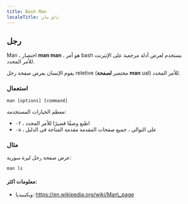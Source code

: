 ```yaml
---
title: Bash Man
localeTitle: باش مان
---
```

## رجل

Man ، اختصار **man man** ، هو أمر bash يستخدم لعرض أدلة مرجعية على الإنترنت للأمر المحدد.

يقوم الإنسان بعرض صفحة رجل reletive (مختصر **لصفحة** **man** ual) للأمر المحدد.

### استعمال

 `man [options] [command] 
` 

معظم الخيارات المستخدمة:

*   `-f` ، اطبع وصفًا قصيرًا للأمر المحدد
*   `-a` ، على التوالي ، جميع صفحات المقدمة مقدمة المتاحة في الدليل

### مثال

عرض صفحة رجل ليرة سورية:

 `man ls 
` 

#### معلومات اكثر:

*   ويكيبيديا: https://en.wikipedia.org/wiki/Man\_page
